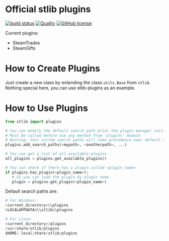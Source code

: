 Official stlib plugins
======================

[![build status](https://badges.lara.monster/calendulish/.github/stlib-plugins-build)](https://github.com/calendulish/stlib-plugins/actions/workflows/build.yml)
[![Quality](https://api.codiga.io/project/34835/score/svg)](https://app.codiga.io/hub/project/34835/stlib-plugins)
[![GitHub license](https://img.shields.io/badge/license-GPLv3-brightgreen.svg?style=flat)](https://www.gnu.org/licenses/gpl-3.0.html)

Current plugins:

- SteamTrades
- SteamGifts

How to Create Plugins
=====================

Just create a new class by extending the class `utils.Base` from `stlib`.  
Nothing special here, you can use stlib-plugins as an example.

How to Use Plugins
==================

```python
from stlib import plugins

# You can modify the default search path prior the plugin manager initialization
# Must be called before use any method from 'plugins' module
# Warning: Your custom search paths will take precedence over default search paths
plugins.add_search_paths(<mypath>, <anotherpath>, ...)

# You can get a list of all available plugins
all_plugins = plugins.get_available_plugins()

# You can check if there has a plugin called <plugin_name>
if plugins.has_plugin(<plugin_name>):
   # So you can load the plugin by plugin name
   plugin = plugins.get_plugin(<plugin_name>)
```

Default search paths are:

```python
# For Windows:
<current_directory>\\plugins  
%LOCALAPPDATA%\\stlib\\plugins

# For Linux:
<current_directory>/plugins  
/usr/share/stlib/plugins  
$HOME/.local/share/stlib/plugins
```
